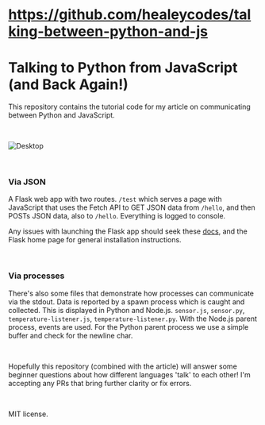 # https://github.com/healeycodes/talking-between-python-and-js

# Talking to Python from JavaScript (and Back Again!)

This repository contains the tutorial code for my article on communicating between Python and JavaScript.

<br>

![Desktop](https://github.com/healeycodes/talking-between-python-and-js/blob/master/header.png)

<br>

### Via JSON

A Flask web app with two routes. `/test` which serves a page with JavaScript that uses the Fetch API to GET JSON data from `/hello`, and then POSTs JSON data, also to `/hello`. Everything is logged to console.

Any issues with launching the Flask app should seek these [docs](http://flask.pocoo.org/docs/1.0/cli/), and the Flask home page for general installation instructions.

<br>

### Via processes

There's also some files that demonstrate how processes can communicate via the stdout. Data is reported by a spawn process which is caught and collected. This is displayed in Python and Node.js. `sensor.js`, `sensor.py`, `temperature-listener.js`, `temperature-listener.py`. With the Node.js parent process, events are used. For the Python parent process we use a simple buffer and check for the newline char.

<br>

Hopefully this repository (combined with the article) will answer some beginner questions about how different languages 'talk' to each other! I'm accepting any PRs that bring further clarity or fix errors.

<br>

MIT license.
